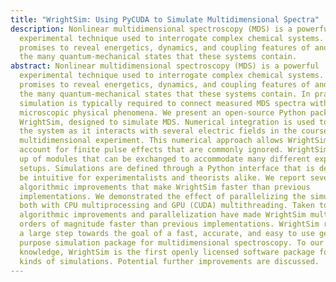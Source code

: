 ```yaml
---
title: "WrightSim: Using PyCUDA to Simulate Multidimensional Spectra"
description: Nonlinear multidimensional spectroscopy (MDS) is a powerful
  experimental technique used to interrogate complex chemical systems. MDS
  promises to reveal energetics, dynamics, and coupling features of and between
  the many quantum-mechanical states that these systems contain.
abstract: Nonlinear multidimensional spectroscopy (MDS) is a powerful
  experimental technique used to interrogate complex chemical systems. MDS
  promises to reveal energetics, dynamics, and coupling features of and between
  the many quantum-mechanical states that these systems contain. In practice,
  simulation is typically required to connect measured MDS spectra with these
  microscopic physical phenomena. We present an open-source Python package,
  WrightSim, designed to simulate MDS. Numerical integration is used to evolve
  the system as it interacts with several electric fields in the course of a
  multidimensional experiment. This numerical approach allows WrightSim to fully
  account for finite pulse effects that are commonly ignored. WrightSim is made
  up of modules that can be exchanged to accommodate many different experimental
  setups. Simulations are defined through a Python interface that is designed to
  be intuitive for experimentalists and theorists alike. We report several
  algorithmic improvements that make WrightSim faster than previous
  implementations. We demonstrated the effect of parallelizing the simulation,
  both with CPU multiprocessing and GPU (CUDA) multithreading. Taken together,
  algorithmic improvements and parallelization have made WrightSim multiple
  orders of magnitude faster than previous implementations. WrightSim represents
  a large step towards the goal of a fast, accurate, and easy to use general
  purpose simulation package for multidimensional spectroscopy. To our
  knowledge, WrightSim is the first openly licensed software package for these
  kinds of simulations. Potential further improvements are discussed.
---
```


